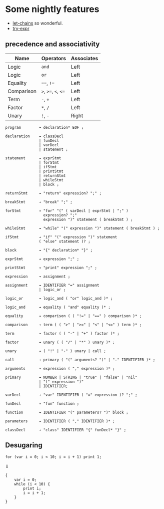# Some nightly features

- [let-chains](https://github.com/rust-lang/rfcs/blob/master/text/2497-if-let-chains.md) so wonderful.
- [try-expr](https://github.com/rust-lang/rfcs/blob/master/text/2388-try-expr.mdrl)

## precedence and associativity

| Name       | Operators            | Associates |
| ---------- | -------------------- | ---------- |
| Logic      | `and`                | Left       |
| Logic      | `or`                 | Left       |
| Equality   | `==`, `!=`           | Left       |
| Comparison | `>`, `>=`, `<`, `<=` | Left       |
| Term       | `-`, `+`             | Left       |
| Factor     | `*`, `/`             | Left       |
| Unary      | `!`, `-`             | Right      |

```ebnf
program        → declaration* EOF ;

declaration    → classDecl
               | funDecl
               | varDecl
               | statement ;

statement      → exprStmt
               | forStmt
               | ifStmt
               | printStmt
               | returnStmt
               | whileStmt
               | block ;

returnStmt     → "return" expression? ";" ;

breakStmt      → "break" ";" ;

forStmt        → "for" "(" ( varDecl | exprStmt | ";" )
                 expression? ";"
                 expression ")" statement ( breakStmt ) ;

whileStmt      → "while" "(" expression ")" statement ( breakStmt ) ;

ifStmt         → "if" "(" expression ")" statement
               ( "else" statement )? ;

block          → "{" declaration* "}" ;

exprStmt       → expression ";" ;

printStmt      → "print" expression ";" ;

expression     → assignment ;

assignment     → IDENTIFIER "=" assignment
               | logic_or ;

logic_or       → logic_and ( "or" logic_and )* ;

logic_and      → equality ( "and" equality )* ;

equality       → comparison ( ( "!=" | "==" ) comparison )* ;

comparison     → term ( ( ">" | ">=" | "<" | "<=" ) term )* ;

term           → factor ( ( "-" | "+" ) factor )* ;

factor         → unary ( ( "/" | "*" ) unary )* ;

unary          → ( "!" | "-" ) unary | call ;

call           → primary ( "(" arguments? ")" | "." IDENTIFIER )* ;

arguments      → expression ( "," expression )* ;

primary        → NUMBER | STRING | "true" | "false" | "nil"
               | "(" expression ")"
               | IDENTIFIER;

varDecl        → "var" IDENTIFIER ( "=" expression )? ";" ;

funDecl        → "fun" function ;

function       → IDENTIFIER "(" parameters? ")" block ;

parameters     → IDENTIFIER ( "," IDENTIFIER )* ;

classDecl      → "class" IDENTIFIER "{" funDecl* "}" ;
```

## Desugaring

```lox
for (var i = 0; i < 10; i = i + 1) print 1;
```

⇓

```lox
{
    var i = 0;
    while (i < 10) {
        print i;
        i = i + 1;
    }
}
```
